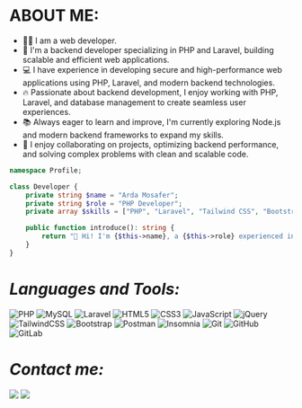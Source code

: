 # ABOUT ME:
<ul>
    <li>👨‍💻 I am a web developer.</li>
    <li>🚀 I'm a backend developer specializing in PHP and Laravel, building scalable and efficient web applications.</li>
    <li>💻 I have experience in developing secure and high-performance web applications using PHP, Laravel, and modern backend technologies.</li>
    <li>🔥 Passionate about backend development, I enjoy working with PHP, Laravel, and database management to create seamless user experiences.</li>
    <li>📚 Always eager to learn and improve, I'm currently exploring Node.js and modern backend frameworks to expand my skills.</li>
    <li>🤝 I enjoy collaborating on projects, optimizing backend performance, and solving complex problems with clean and scalable code.</li>
</ul>

```PHP
namespace Profile;

class Developer {
    private string $name = "Arda Mosafer";
    private string $role = "PHP Developer";
    private array $skills = ["PHP", "Laravel", "Tailwind CSS", "Bootstrap", "Javascript"];

    public function introduce(): string {
        return "👋 Hi! I'm {$this->name}, a {$this->role} experienced in " . implode(", ", $this->skills) . " 🚀";
    }
}

```

# ***Languages and Tools:***

![PHP](https://img.shields.io/badge/php-%23777BB4.svg?style=for-the-badge&logo=php&logoColor=white)
![MySQL](https://img.shields.io/badge/mysql-4479A1.svg?style=for-the-badge&logo=mysql&logoColor=white)
![Laravel](https://img.shields.io/badge/laravel-%23FF2D20.svg?style=for-the-badge&logo=laravel&logoColor=white)
![HTML5](https://img.shields.io/badge/html5-%23E34F26.svg?style=for-the-badge&logo=html5&logoColor=white)
![CSS3](https://img.shields.io/badge/css3-%231572B6.svg?style=for-the-badge&logo=css3&logoColor=white)
![JavaScript](https://img.shields.io/badge/javascript-%23323330.svg?style=for-the-badge&logo=javascript&logoColor=%23F7DF1E)
![jQuery](https://img.shields.io/badge/jquery-%230769AD.svg?style=for-the-badge&logo=jquery&logoColor=white)
![TailwindCSS](https://img.shields.io/badge/tailwindcss-%2338B2AC.svg?style=for-the-badge&logo=tailwind-css&logoColor=white)
![Bootstrap](https://img.shields.io/badge/bootstrap-%238511FA.svg?style=for-the-badge&logo=bootstrap&logoColor=white)
![Postman](https://img.shields.io/badge/Postman-FF6C37?style=for-the-badge&logo=postman&logoColor=white)
![Insomnia](https://img.shields.io/badge/Insomnia-black?style=for-the-badge&logo=insomnia&logoColor=5849BE)
![Git](https://img.shields.io/badge/git-%23F05033.svg?style=for-the-badge&logo=git&logoColor=white)
![GitHub](https://img.shields.io/badge/github-%23121011.svg?style=for-the-badge&logo=github&logoColor=white)
![GitLab](https://img.shields.io/badge/gitlab-%23181717.svg?style=for-the-badge&logo=gitlab&logoColor=white)

# ***Contact me:***

<a href="https://t.me/Mosafer_001"><img src="https://github.com/arda-mosafer/arda-mosafer/blob/main/icons8-telegram-94.png?raw=true" /></a>
<a href="https://t.me/Mosafer_001"><img src="https://github.com/arda-mosafer/arda-mosafer/blob/main/icons8-discord-94.png" /></a>
